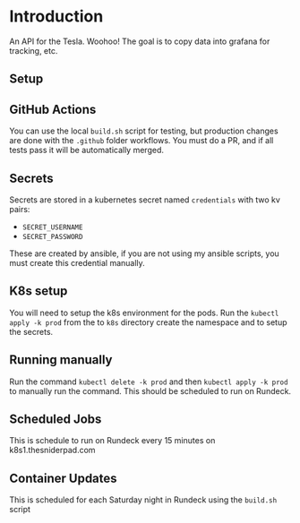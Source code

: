 # Introduction

An API for the Tesla.  Woohoo! The goal is to copy data into grafana for tracking, etc.

## Setup

## GitHub Actions

You can use the local `build.sh` script for testing, but production changes are done
with the `.github` folder workflows. You must do a PR, and if all tests pass it
will be automatically merged.

## Secrets

Secrets are stored in a kubernetes secret named `credentials` with two kv pairs:

* `SECRET_USERNAME`
* `SECRET_PASSWORD`

These are created by ansible, if you are not using my ansible scripts, you must
create this credential manually.

## K8s setup

You will need to setup the k8s environment for the pods. Run the `kubectl apply -k prod` from
the to `k8s` directory create the namespace and to setup the secrets.

## Running manually

Run the command `kubectl delete -k prod` and then `kubectl apply -k prod` to manually run the
command. This should be scheduled to run on Rundeck.

## Scheduled Jobs

This is schedule to run on Rundeck every 15 minutes on k8s1.thesniderpad.com

## Container Updates

This is scheduled for each Saturday night in Rundeck using the `build.sh` script
